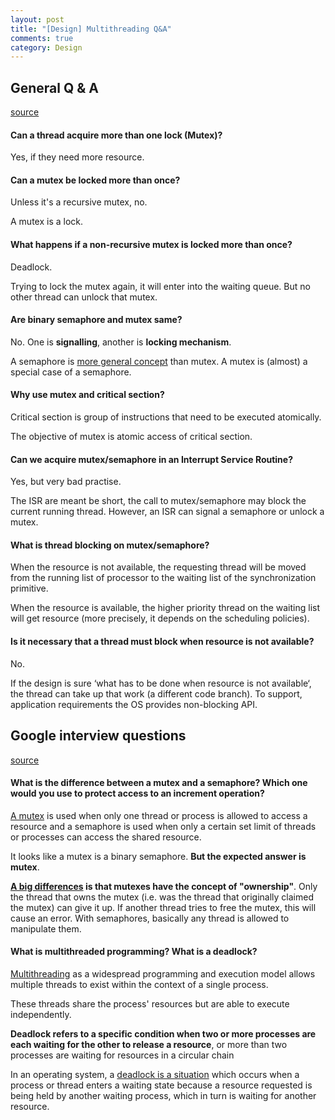 ```yaml
---
layout: post
title: "[Design] Multithreading Q&A"
comments: true
category: Design
---
```


## General Q & A

[source](http://www.geeksforgeeks.org/mutex-vs-semaphore/)

#### Can a thread acquire more than one lock (Mutex)?

Yes, if they need more resource.

#### Can a mutex be locked more than once?

Unless it's a recursive mutex, no.

A mutex is a lock.

#### What happens if a non-recursive mutex is locked more than once?

Deadlock.

Trying to lock the mutex again, it will enter into the waiting queue. But no other thread can unlock that mutex.

#### Are binary semaphore and mutex same?

No. One is **signalling**, another is **locking mechanism**.

A semaphore is [more general concept](http://stackoverflow.com/a/2350628) than mutex. A mutex is (almost) a special case of a semaphore.

#### Why use mutex and critical section?

Critical section is group of instructions that need to be executed atomically.

The objective of mutex is atomic access of critical section.

#### Can we acquire mutex/semaphore in an Interrupt Service Routine?

Yes, but very bad practise.

The ISR are meant be short, the call to mutex/semaphore may block the current running thread. However, an ISR can signal a semaphore or unlock a mutex.

#### What is thread blocking on mutex/semaphore?

When the resource is not available, the requesting thread will be moved from the running list of processor to the waiting list of the synchronization primitive.

When the resource is available, the higher priority thread on the waiting list will get resource (more precisely, it depends on the scheduling policies).

#### Is it necessary that a thread must block when resource is not available?

No.

If the design is sure ‘what has to be done when resource is not available‘, the thread can take up that work (a different code branch). To support, application requirements the OS provides non-blocking API.

## Google interview questions

[source](http://www.chiefdelphi.com/forums/showthread.php?p=983786)

#### What is the difference between a mutex and a semaphore? Which one would you use to protect access to an increment operation?

[A mutex](http://www.jacopretorius.net/2010/12/google-interview-questions-and-answers.html) is used when only one thread or process is allowed to access a resource and a semaphore is used when only a certain set limit of threads or processes can access the shared resource.

It looks like a mutex is a binary semaphore. **But the expected answer is mutex**.

**[A big differences](http://www.chiefdelphi.com/forums/showthread.php?p=983786) is that mutexes have the concept of "ownership"**. Only the thread that owns the mutex (i.e. was the thread that originally claimed the mutex) can give it up. If another thread tries to free the mutex, this will cause an error. With semaphores, basically any thread is allowed to manipulate them.

#### What is multithreaded programming? What is a deadlock?

[Multithreading](http://www.programsquare.com/2011/05/what-is-multithreaded-programming-what.html) as a widespread programming and execution model allows multiple threads to exist within the context of a single process.

These threads share the process' resources but are able to execute independently.

**Deadlock refers to a specific condition when two or more processes are each waiting for the other to release a resource**, or more than two processes are waiting for resources in a circular chain

In an operating system, a [deadlock is a situation](http://en.wikipedia.org/wiki/Deadlock) which occurs when a process or thread enters a waiting state because a resource requested is being held by another waiting process, which in turn is waiting for another resource.
